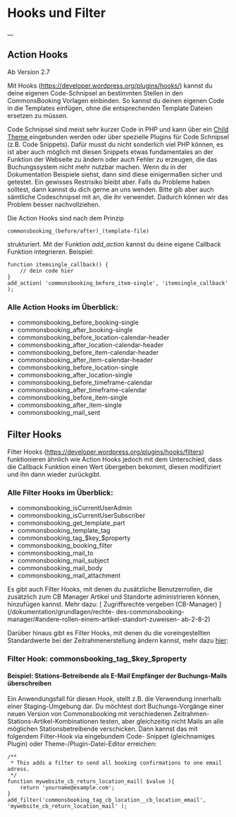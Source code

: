 #  Hooks und Filter

__

##  Action Hooks

Ab Version 2.7

Mit Hooks (https://developer.wordpress.org/plugins/hooks/) kannst du deine eigenen
Code-Schnipsel an bestimmten Stellen in den CommonsBooking Vorlagen einbinden.
So kannst du deinen eigenen Code in die Templates einfügen, ohne die
entsprechenden Template Dateien ersetzen zu müssen.

Code Schnipsel sind meist sehr kurzer Code in PHP und kann über ein [ Child
Theme ](https://developer.wordpress.org/themes/advanced-topics/child-themes)
eingebunden werden oder über spezielle Plugins für Code Schnipsel (z.B. Code
Snippets). Dafür musst du nicht sonderlich viel PHP können, es ist aber auch
möglich mit diesen Snippets etwas fundamentales an der Funktion der Webseite
zu ändern oder auch Fehler zu erzeugen, die das Buchungssystem nicht mehr
nutzbar machen. Wenn du in der Dokumentation Beispiele siehst, dann sind diese
einigermaßen sicher und getestet. Ein gewisses Restrisiko bleibt aber. Falls
du Probleme haben solltest, dann kannst du dich gerne an uns wenden. Bitte gib
aber auch sämtliche Codeschnipsel mit an, die ihr verwendet. Dadurch können
wir das Problem besser nachvollziehen.

Die Action Hooks sind nach dem Prinzip



    commonsbooking_(before/after)_(template-file)

strukturiert. Mit der Funktion _add_action_ kannst du deine eigene Callback
Funktion integrieren. Beispiel:



    function itemsingle_callback() {
        // dein code hier
    }
    add_action( 'commonsbooking_before_item-single', 'itemsingle_callback' );

###  Alle Action Hooks im Überblick:

  * commonsbooking_before_booking-single
  * commonsbooking_after_booking-single
  * commonsbooking_before_location-calendar-header
  * commonsbooking_after_location-calendar-header
  * commonsbooking_before_item-calendar-header
  * commonsbooking_after_item-calendar-header
  * commonsbooking_before_location-single
  * commonsbooking_after_location-single
  * commonsbooking_before_timeframe-calendar
  * commonsbooking_after_timeframe-calendar
  * commonsbooking_before_item-single
  * commonsbooking_after_item-single
  * commonsbooking_mail_sent

##  Filter Hooks

Filter Hooks (https://developer.wordpress.org/plugins/hooks/filters) funktionieren
ähnlich wie Action Hooks jedoch mit dem Unterschied, dass die Callback
Funktion einen Wert übergeben bekommt, diesen modifiziert und ihn dann wieder
zurückgibt.

###  Alle Filter Hooks im Überblick:

  * commonsbooking_isCurrentUserAdmin
  * commonsbooking_isCurrentUserSubscriber
  * commonsbooking_get_template_part
  * commonsbooking_template_tag
  * commonsbooking_tag_$key_$property
  * commonsbooking_booking_filter
  * commonsbooking_mail_to
  * commonsbooking_mail_subject
  * commonsbooking_mail_body
  * commonsbooking_mail_attachment

Es gibt auch Filter Hooks, mit denen du zusätzliche Benutzerrollen, die
zusätzlich zum CB Manager Artikel und Standorte administrieren können,
hinzufügen kannst.
Mehr dazu: [ Zugriffsrechte vergeben (CB-Manager) ](/dokumentation/grundlagen/rechte-
des-commonsbooking-manager/#andere-rollen-einem-artikel-standort-zuweisen-
ab-2-8-2)

Darüber hinaus gibt es Filter Hooks, mit denen du die voreingestellten
Standardwerte bei der Zeitrahmenerstellung ändern kannst, mehr dazu [hier](/dokumentation/erweiterte-funktionalitaet/standardwerte-fuer-zeitrahmenerstellung-aendern):
###  Filter Hook: commonsbooking_tag_$key_$property

####  Beispiel: Stations-Betreibende als E-Mail Empfänger der Buchungs-Mails überschreiben

Ein Anwendungsfall für diesen Hook, stellt z.B. die Verwendung innerhalb einer
Staging-Umgebung dar. Du möchtest dort Buchungs-Vorgänge einer neuen Version
von Commonsbooking mit verschiedenen Zeitrahmen-Stations-Artikel-Kombinationen
testen, aber gleichzeitig nicht Mails an alle möglichen Stationsbetreibende
verschicken. Dann kannst das mit folgendem Filter-Hook via eingebundem Code-
Snippet (gleichnamiges Plugin) oder Theme-/Plugin-Datei-Editor erreichen:



    /**
     * This adds a filter to send all booking confirmations to one email adress.
     */
    function mywebsite_cb_return_location_mail( $value ){
        return 'yourname@example.com';
    }
    add_filter('commonsbooking_tag_cb_location__cb_location_email', 'mywebsite_cb_return_location_mail' );

